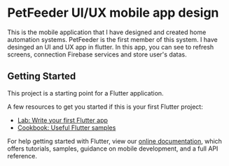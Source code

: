 # PetFeeder UI/UX mobile app design

This is the mobile application that I have designed and created home automation systems. PetFeeder is the first member of this system. I have desinged an UI and UX app in flutter. In this app, you can see to refresh screens, connection Firebase services and store user's datas.  

## Getting Started

This project is a starting point for a Flutter application.

A few resources to get you started if this is your first Flutter project:

- [Lab: Write your first Flutter app](https://flutter.dev/docs/get-started/codelab)
- [Cookbook: Useful Flutter samples](https://flutter.dev/docs/cookbook)

For help getting started with Flutter, view our
[online documentation](https://flutter.dev/docs), which offers tutorials,
samples, guidance on mobile development, and a full API reference.

